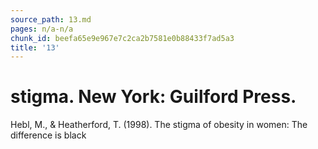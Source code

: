 ```yaml
---
source_path: 13.md
pages: n/a-n/a
chunk_id: beefa65e9e967e7c2ca2b7581e0b88433f7ad5a3
title: '13'
---
```

# stigma. New York: Guilford Press.

Hebl, M., & Heatherford, T. (1998). The stigma of obesity in women: The difference is black
